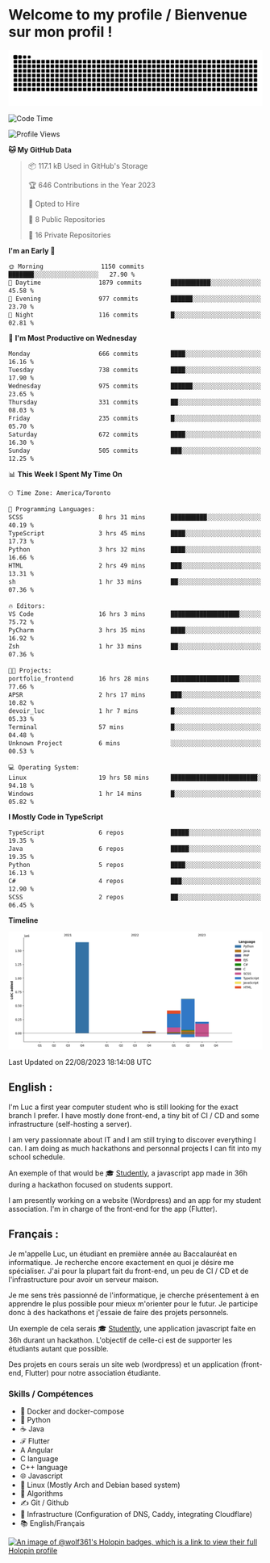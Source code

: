 # Welcome to my profile / Bienvenue sur mon profil !

![snake gif](https://github.com/wolf-361/wolf-361/blob/output/github-contribution-grid-snake.svg)

<!--START_SECTION:waka-->
![Code Time](http://img.shields.io/badge/Code%20Time-281%20hrs%208%20mins-blue)

![Profile Views](http://img.shields.io/badge/Profile%20Views-0-blue)

**🐱 My GitHub Data** 

> 📦 117.1 kB Used in GitHub's Storage 
 > 
> 🏆 646 Contributions in the Year 2023
 > 
> 💼 Opted to Hire
 > 
> 📜 8 Public Repositories 
 > 
> 🔑 16 Private Repositories 
 > 
**I'm an Early 🐤** 

```text
🌞 Morning                1150 commits        ███████░░░░░░░░░░░░░░░░░░   27.90 % 
🌆 Daytime                1879 commits        ███████████░░░░░░░░░░░░░░   45.58 % 
🌃 Evening                977 commits         ██████░░░░░░░░░░░░░░░░░░░   23.70 % 
🌙 Night                  116 commits         █░░░░░░░░░░░░░░░░░░░░░░░░   02.81 % 
```
📅 **I'm Most Productive on Wednesday** 

```text
Monday                   666 commits         ████░░░░░░░░░░░░░░░░░░░░░   16.16 % 
Tuesday                  738 commits         ████░░░░░░░░░░░░░░░░░░░░░   17.90 % 
Wednesday                975 commits         ██████░░░░░░░░░░░░░░░░░░░   23.65 % 
Thursday                 331 commits         ██░░░░░░░░░░░░░░░░░░░░░░░   08.03 % 
Friday                   235 commits         █░░░░░░░░░░░░░░░░░░░░░░░░   05.70 % 
Saturday                 672 commits         ████░░░░░░░░░░░░░░░░░░░░░   16.30 % 
Sunday                   505 commits         ███░░░░░░░░░░░░░░░░░░░░░░   12.25 % 
```


📊 **This Week I Spent My Time On** 

```text
🕑︎ Time Zone: America/Toronto

💬 Programming Languages: 
SCSS                     8 hrs 31 mins       ██████████░░░░░░░░░░░░░░░   40.19 % 
TypeScript               3 hrs 45 mins       ████░░░░░░░░░░░░░░░░░░░░░   17.73 % 
Python                   3 hrs 32 mins       ████░░░░░░░░░░░░░░░░░░░░░   16.66 % 
HTML                     2 hrs 49 mins       ███░░░░░░░░░░░░░░░░░░░░░░   13.31 % 
sh                       1 hr 33 mins        ██░░░░░░░░░░░░░░░░░░░░░░░   07.36 % 

🔥 Editors: 
VS Code                  16 hrs 3 mins       ███████████████████░░░░░░   75.72 % 
PyCharm                  3 hrs 35 mins       ████░░░░░░░░░░░░░░░░░░░░░   16.92 % 
Zsh                      1 hr 33 mins        ██░░░░░░░░░░░░░░░░░░░░░░░   07.36 % 

🐱‍💻 Projects: 
portfolio_frontend       16 hrs 28 mins      ███████████████████░░░░░░   77.66 % 
APSR                     2 hrs 17 mins       ███░░░░░░░░░░░░░░░░░░░░░░   10.82 % 
devoir_luc               1 hr 7 mins         █░░░░░░░░░░░░░░░░░░░░░░░░   05.33 % 
Terminal                 57 mins             █░░░░░░░░░░░░░░░░░░░░░░░░   04.48 % 
Unknown Project          6 mins              ░░░░░░░░░░░░░░░░░░░░░░░░░   00.53 % 

💻 Operating System: 
Linux                    19 hrs 58 mins      ████████████████████████░   94.18 % 
Windows                  1 hr 14 mins        █░░░░░░░░░░░░░░░░░░░░░░░░   05.82 % 
```

**I Mostly Code in TypeScript** 

```text
TypeScript               6 repos             █████░░░░░░░░░░░░░░░░░░░░   19.35 % 
Java                     6 repos             █████░░░░░░░░░░░░░░░░░░░░   19.35 % 
Python                   5 repos             ████░░░░░░░░░░░░░░░░░░░░░   16.13 % 
C#                       4 repos             ███░░░░░░░░░░░░░░░░░░░░░░   12.90 % 
SCSS                     2 repos             ██░░░░░░░░░░░░░░░░░░░░░░░   06.45 % 
```



**Timeline**

![Lines of Code chart](https://raw.githubusercontent.com/wolf-361/wolf-361/main/assets/bar_graph.png)


 Last Updated on 22/08/2023 18:14:08 UTC
<!--END_SECTION:waka-->

## English : 

I'm Luc a first year computer student who is still looking for the exact branch I prefer. I have mostly done front-end, a tiny bit of CI / CD and some infrastructure (self-hosting a server).

I am very passionnate about IT and I am still trying to discover everything I can. I am doing as much hackathons and personnal projects I can fit into my school schedule.

An exemple of that would be 🎓 [Studently](https://github.com/wolf-361/Studently-CodeJam12), a javascript app made in 36h during a hackathon focused on students support.

I am presently working on a website (Wordpress) and an app for my student association. I'm in charge of the front-end for the app (Flutter).

## Français :

Je m'appelle Luc, un étudiant en première année au Baccalauréat en informatique. Je recherche encore exactement en quoi je désire me spécialiser. J'ai pour la plupart fait du front-end, un peu de CI / CD et de l'infrastructure pour avoir un serveur maison.

Je me sens très passionné de l'informatique, je cherche présentement à en apprendre le plus possible pour mieux m'orienter pour le futur. Je participe donc à des hackathons et j'essaie de faire des projets personnels.

Un exemple de cela serais 🎓 [Studently](https://github.com/wolf-361/Studently-CodeJam12), une application javascript faite en 36h durant un hackathon. L'objectif de celle-ci est de supporter les étudiants autant que possible.

Des projets en cours serais un site web (wordpress) et un application (front-end, Flutter) pour notre association étudiante.

###  Skills / Compétences

* 🐋 Docker and docker-compose
* 🐍 Python
* ☕ Java
* ℱ Flutter
* A Angular
* C language
* C++ language
* 🌐 Javascript
* 🐧 Linux (Mostly Arch and Debian based system)
* 🧩 Algorithms
* ✍️ Git / Github
* 📜 Infrastructure (Configuration of DNS, Caddy, integrating Cloudflare)
* 📚 English/Français

[![An image of @wolf361's Holopin badges, which is a link to view their full Holopin profile](https://holopin.me/wolf361)](https://holopin.io/@wolf361)


